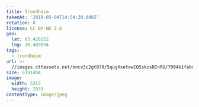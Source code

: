 ```yaml
---
title: Trondheim
takenAt: '2018-05-04T14:54:20.000Z'
rotation: 0
license: CC BY-ND 3.0
geo:
  lat: 63.426152
  lng: 10.409894
tags:
  - trondheim
url: >-
  //images.ctfassets.net/bncv3c2gt878/5qugXxetowIQSskzsNInRU/7094b1fabd15af1bccb361b9b82e2e24/trondheim_40137202410_o
size: 5191494
image:
  width: 5215
  height: 2933
contentType: image/jpeg
---
```


